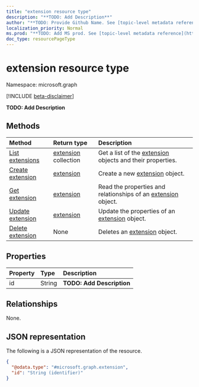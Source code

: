 ```yaml
---
title: "extension resource type"
description: "**TODO: Add Description**"
author: "**TODO: Provide Github Name. See [topic-level metadata reference](https://msgo.azurewebsites.net/add/document/guidelines/metadata.html#topic-level-metadata)**"
localization_priority: Normal
ms.prod: "**TODO: Add MS prod. See [topic-level metadata reference](https://msgo.azurewebsites.net/add/document/guidelines/metadata.html#topic-level-metadata)**"
doc_type: resourcePageType
---
```


# extension resource type

Namespace: microsoft.graph

[!INCLUDE [beta-disclaimer](../../includes/beta-disclaimer.md)]

**TODO: Add Description**

## Methods
|Method|Return type|Description|
|:---|:---|:---|
|[List extensions](../api/extension-list.md)|[extension](../resources/extension.md) collection|Get a list of the [extension](../resources/extension.md) objects and their properties.|
|[Create extension](../api/extension-create.md)|[extension](../resources/extension.md)|Create a new [extension](../resources/extension.md) object.|
|[Get extension](../api/extension-get.md)|[extension](../resources/extension.md)|Read the properties and relationships of an [extension](../resources/extension.md) object.|
|[Update extension](../api/extension-update.md)|[extension](../resources/extension.md)|Update the properties of an [extension](../resources/extension.md) object.|
|[Delete extension](../api/extension-delete.md)|None|Deletes an [extension](../resources/extension.md) object.|

## Properties
|Property|Type|Description|
|:---|:---|:---|
|id|String|**TODO: Add Description**|

## Relationships
None.

## JSON representation
The following is a JSON representation of the resource.
<!-- {
  "blockType": "resource",
  "keyProperty": "id",
  "@odata.type": "microsoft.graph.extension",
  "openType": false
}
-->
``` json
{
  "@odata.type": "#microsoft.graph.extension",
  "id": "String (identifier)"
}
```

